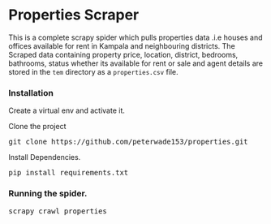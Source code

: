 # Properties Scraper

This is a complete scrapy spider which pulls properties data .i.e houses and offices available for rent in Kampala and neighbouring districts.
The Scraped data containing property price, location, district, bedrooms, bathrooms, status whether its available for rent or sale and agent details are stored in the `tem` directory
as a `properties.csv` file.

### Installation

Create a virtual env and activate it.

Clone the project
<pre>
git clone https://github.com/peterwade153/properties.git
</pre>

Install Dependencies.

<pre>
pip install requirements.txt
</pre>

### Running the spider.

<pre>
scrapy crawl properties
</pre>